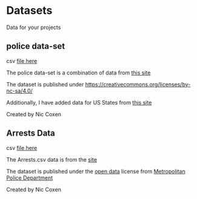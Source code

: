 # Datasets
Data for your projects

<B><h2>police data-set</h2></B>

csv [file here](https://github.com/NicJC/Datasets/blob/main/Police.csv)

The police data-set is a combination of data from [this site](https://github.com/washingtonpost/data-police-shootings) 

The dataset is published under https://creativecommons.org/licenses/by-nc-sa/4.0/

Additionally, I have added data for US States from [this site](https://abbreviations.yourdictionary.com/articles/state-abbrev.html)

Created by Nic Coxen


<B><H2>Arrests Data</h2></B>

csv [file here](https://raw.githubusercontent.com/NicJC/Datasets/main/Arrests.csv)

The Arrests.csv data is from the [site](https://mpdc.dc.gov/sites/default/files/dc/sites/mpdc/publication/attachments/)

The dataset is published under the [open data](https://creativecommons.org/about/program-areas/open-data/) license from [Metropolitan Police Department](https://mpdc.dc.gov/page/open-data-mpd)

Created by Nic Coxen

